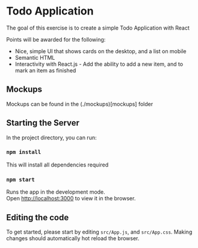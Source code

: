 # Todo Application

The goal of this exercise is to create a simple Todo Application with React

Points will be awarded for the following:

* Nice, simple UI that shows cards on the desktop, and a list on mobile
* Semantic HTML
* Interactivity with React.js - Add the ability to add a new item, and to mark an item as finished

## Mockups

Mockups can be found in the (./mockups)[mockups] folder

## Starting the Server

In the project directory, you can run:

### `npm install`

This will install all dependencies required

### `npm start`

Runs the app in the development mode.<br>
Open [http://localhost:3000](http://localhost:3000) to view it in the browser.

## Editing the code

To get started, please start by editing `src/App.js`, and `src/App.css`. Making changes should automatically hot reload the browser.
